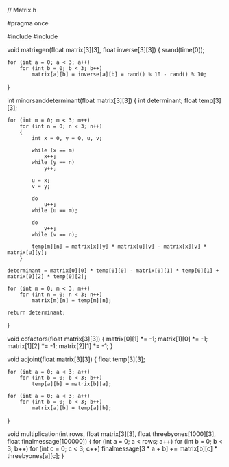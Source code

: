 // Matrix.h

#pragma once

#include <cstdlib>
#include <ctime>

void matrixgen(float matrix[3][3], float inverse[3][3]) {
	srand(time(0));

	for (int a = 0; a < 3; a++)
		for (int b = 0; b < 3; b++)
			matrix[a][b] = inverse[a][b] = rand() % 10 - rand() % 10;
}

int minorsanddeterminant(float matrix[3][3]) {
	int determinant;
	float temp[3][3];

	for (int m = 0; m < 3; m++)
		for (int n = 0; n < 3; n++)
		{
			int x = 0, y = 0, u, v;

			while (x == m)
				x++;
			while (y == n)
				y++;

			u = x;
			v = y;

			do
				u++;
			while (u == m);

			do
				v++;
			while (v == n);

			temp[m][n] = matrix[x][y] * matrix[u][v] - matrix[x][v] * matrix[u][y];
		}

	determinant = matrix[0][0] * temp[0][0] - matrix[0][1] * temp[0][1] + matrix[0][2] * temp[0][2];

	for (int m = 0; m < 3; m++)
		for (int n = 0; n < 3; n++)
			matrix[m][n] = temp[m][n];

	return determinant;
}

void cofactors(float matrix[3][3]) {
	matrix[0][1] *= -1;
	matrix[1][0] *= -1;
	matrix[1][2] *= -1;
	matrix[2][1] *= -1;
}

void adjoint(float matrix[3][3]) {
	float temp[3][3];

	for (int a = 0; a < 3; a++)
		for (int b = 0; b < 3; b++)
			temp[a][b] = matrix[b][a];

	for (int a = 0; a < 3; a++)
		for (int b = 0; b < 3; b++)
			matrix[a][b] = temp[a][b];
}

void multiplication(int rows, float matrix[3][3], float threebyones[1000][3], float finalmessage[100000]) {
	for (int a = 0; a < rows; a++)
		for (int b = 0; b < 3; b++)
			for (int c = 0; c < 3; c++)
				finalmessage[3 * a + b] += matrix[b][c] * threebyones[a][c];
}
